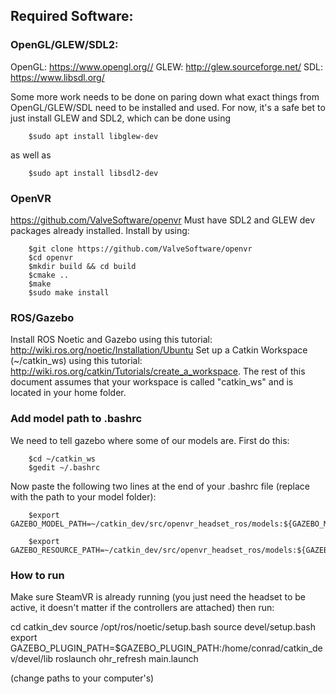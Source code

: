 ## Required Software:

### OpenGL/GLEW/SDL2:

OpenGL: https://www.opengl.org//
GLEW: http://glew.sourceforge.net/
SDL: https://www.libsdl.org/

Some more work needs to be done on paring down what exact things from OpenGL/GLEW/SDL need to be installed and used. For now, it's a safe bet to just install GLEW and SDL2, which can be done using

		$sudo apt install libglew-dev
	
as well as

		$sudo apt install libsdl2-dev

### OpenVR

https://github.com/ValveSoftware/openvr
Must have SDL2 and GLEW dev packages already installed.
Install by using:

		$git clone https://github.com/ValveSoftware/openvr
		$cd openvr
		$mkdir build && cd build
		$cmake ..
		$make
		$sudo make install
		
### ROS/Gazebo

Install ROS Noetic and Gazebo using this tutorial: http://wiki.ros.org/noetic/Installation/Ubuntu
Set up a Catkin Workspace (~/catkin_ws) using this tutorial: http://wiki.ros.org/catkin/Tutorials/create_a_workspace. The rest of this document assumes that your workspace is called "catkin_ws" and is located in your home folder.

### Add model path to .bashrc

We need to tell gazebo where some of our models are. First do this:
		
		$cd ~/catkin_ws
		$gedit ~/.bashrc

Now paste the following two lines at the end of your .bashrc file (replace with the path to your model folder):

		$export GAZEBO_MODEL_PATH=~/catkin_dev/src/openvr_headset_ros/models:${GAZEBO_MODEL_PATH}
		
		$export GAZEBO_RESOURCE_PATH=~/catkin_dev/src/openvr_headset_ros/models:${GAZEBO_RESOURCE_PATH}

### How to run

Make sure SteamVR is already running (you just need the headset to be active, it doesn't matter if the controllers are attached)
then run:

cd catkin_dev
source /opt/ros/noetic/setup.bash
source devel/setup.bash
export GAZEBO_PLUGIN_PATH=$GAZEBO_PLUGIN_PATH:/home/conrad/catkin_dev/devel/lib
roslaunch ohr_refresh main.launch

(change paths to your computer's)
